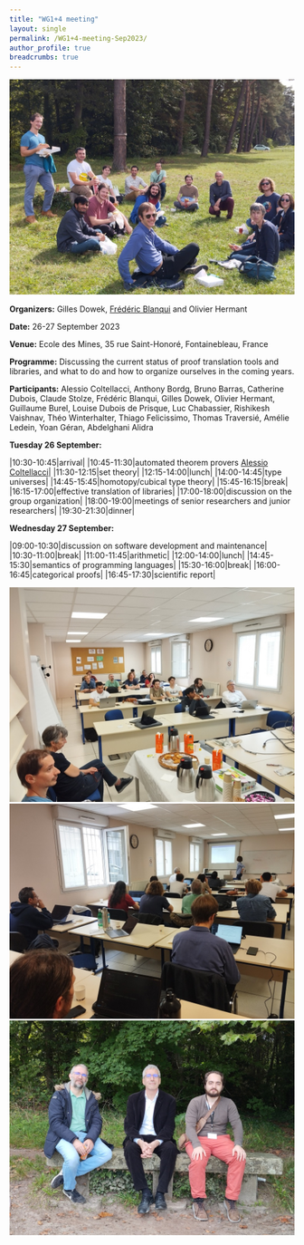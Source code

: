```yaml
---
title: "WG1+4 meeting"
layout: single
permalink: /WG1+4-meeting-Sep2023/
author_profile: true
breadcrumbs: true
---
```


<img src="/_pages/WG1/Sep2023/IMG_20230927_130736.jpg"/>

**Organizers:** Gilles Dowek, [Frédéric Blanqui](https://blanqui.gitlabpages.inria.fr/) and Olivier Hermant

**Date:** 26-27 September 2023

**Venue:** Ecole des Mines, 35 rue Saint-Honoré, Fontainebleau, France

**Programme:** Discussing the current status of proof translation tools and libraries, and what to do and how to organize ourselves in the coming years.

**Participants:** Alessio Coltellacci, Anthony Bordg, 	Bruno Barras, Catherine Dubois, Claude Stolze, Frédéric Blanqui, Gilles Dowek, Olivier Hermant, Guillaume Burel, Louise Dubois de Prisque, Luc Chabassier, 	Rishikesh Vaishnav, Théo Winterhalter, Thiago Felicissimo, Thomas Traversié, Amélie Ledein, Yoan Géran, Abdelghani Alidra

**Tuesday 26 September:**

|10:30-10:45|arrival|
|10:45-11:30|automated theorem provers [Alessio Coltellacci](coltellacci.pdf)|
|11:30-12:15|set theory|
|12:15-14:00|lunch|
|14:00-14:45|type universes|
|14:45-15:45|homotopy/cubical type theory|
|15:45-16:15|break|
|16:15-17:00|effective translation of libraries|
|17:00-18:00|discussion on the group organization|
|18:00-19:00|meetings of senior researchers and junior researchers|
|19:30-21:30|dinner|

**Wednesday 27 September:**

|09:00-10:30|discussion on software development and maintenance|
|10:30-11:00|break|
|11:00-11:45|arithmetic|
|12:00-14:00|lunch|
|14:45-15:30|semantics of programming languages|
|15:30-16:00|break|
|16:00-16:45|categorical proofs|
|16:45-17:30|scientific report|

<img src="/_pages/WG1/Sep2023/IMG_20230927_151848.jpg"/>
<img src="/_pages/WG1/Sep2023/IMG_20230927_151732.jpg"/>
<img src="/_pages/WG1/Sep2023/IMG_20230927_132755.jpg"/>
